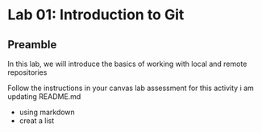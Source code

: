 # Lab 01: Introduction to Git

## Preamble

In this lab, we will introduce the basics of working with local and remote repositories

Follow the instructions in your canvas lab assessment for this activity
i am updating README.md
- using markdown
- creat a list
